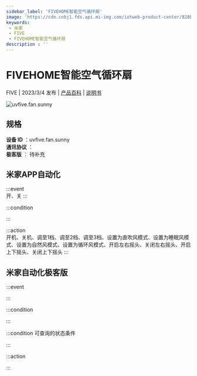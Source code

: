 ```yaml
---
sidebar_label: 'FIVEHOME智能空气循环扇'
image: 'https://cdn.cnbj1.fds.api.mi-img.com/iotweb-product-center/828bbefd81792cb0c9173fda8552ccd6_1676876003746.png?GalaxyAccessKeyId=AKVGLQWBOVIRQ3XLEW&Expires=9223372036854775807&Signature=UMb7+45Nd3tBUZtUbp2bNs0wOJk='
keywords: 
 - 米家
 - FIVE
 - FIVEHOME智能空气循环扇
description : ''
---
```

# FIVEHOME智能空气循环扇

FIVE | 2023/3/4 发布 | [产品百科](https://home.mi.com/webapp/content/baike/product/index.html?model=uvfive.fan.sunny/) | [说明书](https://home.mi.com/views/introduction.html?model=uvfive.fan.sunny&region=cn)

![uvfive.fan.sunny](https://cdn.cnbj1.fds.api.mi-img.com/iotweb-product-center/828bbefd81792cb0c9173fda8552ccd6_1676876003746.png?GalaxyAccessKeyId=AKVGLQWBOVIRQ3XLEW&Expires=9223372036854775807&Signature=UMb7+45Nd3tBUZtUbp2bNs0wOJk=)

## 规格  
> 
**设备 ID** ：uvfive.fan.sunny  
**通讯协议** ：  
**极客版**  ： 待补充 


## 米家APP自动化  

:::event  
开、关
:::

:::condition  

:::

:::action   
开机、关机、调至1档、调至2档、调至3档、设置为直吹风模式、设置为睡眠风模式、设置为自然风模式、设置为循环风模式、开启左右摇头、关闭左右摇头、开启上下摇头、关闭上下摇头
:::

## 米家自动化极客版  

:::event  

:::

:::condition  

:::

:::condition 可查询的状态条件  

:::

:::action  

:::

        
